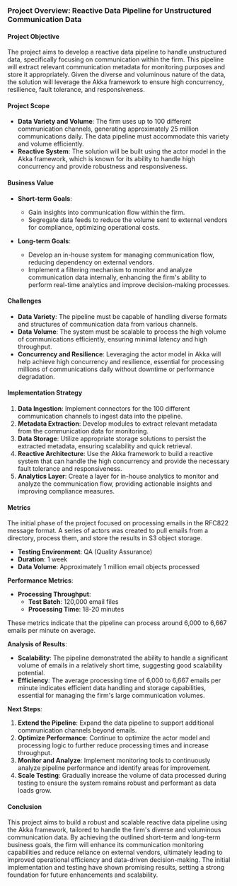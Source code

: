 ### Project Overview: Reactive Data Pipeline for Unstructured Communication Data

#### Project Objective
The project aims to develop a reactive data pipeline to handle unstructured data, specifically focusing on communication within the firm. This pipeline will extract relevant communication metadata for monitoring purposes and store it appropriately. Given the diverse and voluminous nature of the data, the solution will leverage the Akka framework to ensure high concurrency, resilience, fault tolerance, and responsiveness.

#### Project Scope
- **Data Variety and Volume**: The firm uses up to 100 different communication channels, generating approximately 25 million communications daily. The data pipeline must accommodate this variety and volume efficiently.
- **Reactive System**: The solution will be built using the actor model in the Akka framework, which is known for its ability to handle high concurrency and provide robustness and responsiveness.
  
#### Business Value
- **Short-term Goals**: 
  - Gain insights into communication flow within the firm.
  - Segregate data feeds to reduce the volume sent to external vendors for compliance, optimizing operational costs.
  
- **Long-term Goals**:
  - Develop an in-house system for managing communication flow, reducing dependency on external vendors.
  - Implement a filtering mechanism to monitor and analyze communication data internally, enhancing the firm's ability to perform real-time analytics and improve decision-making processes.

#### Challenges
- **Data Variety**: The pipeline must be capable of handling diverse formats and structures of communication data from various channels.
- **Data Volume**: The system must be scalable to process the high volume of communications efficiently, ensuring minimal latency and high throughput.
- **Concurrency and Resilience**: Leveraging the actor model in Akka will help achieve high concurrency and resilience, essential for processing millions of communications daily without downtime or performance degradation.

#### Implementation Strategy
1. **Data Ingestion**: Implement connectors for the 100 different communication channels to ingest data into the pipeline.
2. **Metadata Extraction**: Develop modules to extract relevant metadata from the communication data for monitoring.
3. **Data Storage**: Utilize appropriate storage solutions to persist the extracted metadata, ensuring scalability and quick retrieval.
4. **Reactive Architecture**: Use the Akka framework to build a reactive system that can handle the high concurrency and provide the necessary fault tolerance and responsiveness.
5. **Analytics Layer**: Create a layer for in-house analytics to monitor and analyze the communication flow, providing actionable insights and improving compliance measures.

#### Metrics
The initial phase of the project focused on processing emails in the RFC822 message format. A series of actors was created to pull emails from a directory, process them, and store the results in S3 object storage.

- **Testing Environment**: QA (Quality Assurance)
- **Duration**: 1 week
- **Data Volume**: Approximately 1 million email objects processed

**Performance Metrics**:
- **Processing Throughput**: 
  - **Test Batch**: 120,000 email files
  - **Processing Time**: 18-20 minutes
  
These metrics indicate that the pipeline can process around 6,000 to 6,667 emails per minute on average.

**Analysis of Results**:
- **Scalability**: The pipeline demonstrated the ability to handle a significant volume of emails in a relatively short time, suggesting good scalability potential.
- **Efficiency**: The average processing time of 6,000 to 6,667 emails per minute indicates efficient data handling and storage capabilities, essential for managing the firm's large communication volumes.

**Next Steps**:
1. **Extend the Pipeline**: Expand the data pipeline to support additional communication channels beyond emails.
2. **Optimize Performance**: Continue to optimize the actor model and processing logic to further reduce processing times and increase throughput.
3. **Monitor and Analyze**: Implement monitoring tools to continuously analyze pipeline performance and identify areas for improvement.
4. **Scale Testing**: Gradually increase the volume of data processed during testing to ensure the system remains robust and performant as data loads grow.

#### Conclusion
This project aims to build a robust and scalable reactive data pipeline using the Akka framework, tailored to handle the firm's diverse and voluminous communication data. By achieving the outlined short-term and long-term business goals, the firm will enhance its communication monitoring capabilities and reduce reliance on external vendors, ultimately leading to improved operational efficiency and data-driven decision-making. The initial implementation and testing have shown promising results, setting a strong foundation for future enhancements and scalability.
